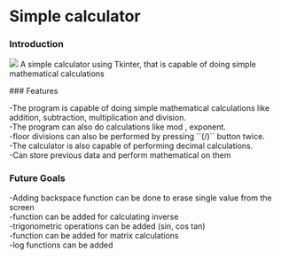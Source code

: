 # Simple calculator

### Introduction
<p>
<img src="https://imgur.com/Tj1Vjt5.png">
A simple calculator using Tkinter, that is capable of doing simple mathematical calculations
</p>
### Features
<p>
-The program is capable of doing simple mathematical calculations like addition, subtraction, multiplication and division. <br>
-The program can also do calculations like mod , exponent.<br> 
-floor divisions can also be performed by pressing ``(/)`` button twice. <br>
-The calculator is also capable of performing decimal calculations. <br>
-Can store previous data and perform mathematical on them <br>

### Future Goals <br>

-Adding backspace function can be done to erase single value from the screen<br>
-function can be added for calculating inverse <br>
-trigonometric operations can be added (sin, cos tan)<br>
-function can be added for matrix calculations<br>
-log functions can be added<br>












